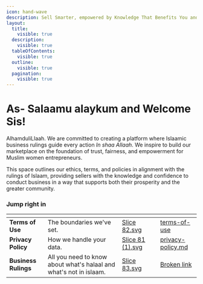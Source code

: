```yaml
---
icon: hand-wave
description: Sell Smarter, empowered by Knowledge That Benefits You and Your Customers.
layout:
  title:
    visible: true
  description:
    visible: true
  tableOfContents:
    visible: true
  outline:
    visible: true
  pagination:
    visible: true
---
```


# As- Salaamu alaykum and Welcome Sis!

AlhamduliLlaah. We are committed to creating a platform where Islaamic business rulings guide every action _In shaa Allaah_. We inspire to build our marketplace on the foundation of trust, fairness, and empowerment for Muslim women entrepreneurs.&#x20;

This space outlines our ethics, terms, and policies in alignment with the rulings of Islaam, providing sellers with the knowledge and confidence to conduct business in a way that supports both their prosperity and the greater community.

### Jump right in

<table data-view="cards"><thead><tr><th></th><th></th><th data-hidden data-card-cover data-type="files"></th><th data-hidden></th><th data-hidden data-card-target data-type="content-ref"></th></tr></thead><tbody><tr><td><strong>Terms of Use</strong></td><td>The boundaries we've set.</td><td><a href=".gitbook/assets/Slice 82.svg">Slice 82.svg</a></td><td></td><td><a href="nadra-policies/terms-of-use/">terms-of-use</a></td></tr><tr><td><strong>Privacy Policy</strong></td><td>How we handle your data.</td><td><a href=".gitbook/assets/Slice 81 (1).svg">Slice 81 (1).svg</a></td><td></td><td><a href="nadra-policies/privacy-policy.md">privacy-policy.md</a></td></tr><tr><td><strong>Business  Rulings</strong></td><td>All you need to know about what's halaal and what's not in islaam.</td><td><a href=".gitbook/assets/Slice 83.svg">Slice 83.svg</a></td><td></td><td><a href="broken-reference">Broken link</a></td></tr></tbody></table>
